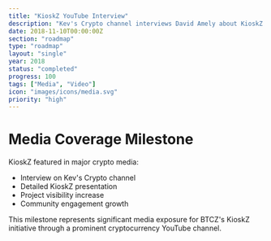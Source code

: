 ```yaml
---
title: "KioskZ YouTube Interview"
description: "Kev's Crypto channel interviews David Amely about KioskZ in YouTube"
date: 2018-11-10T00:00:00Z
section: "roadmap"
type: "roadmap"
layout: "single"
year: 2018
status: "completed"
progress: 100
tags: ["Media", "Video"]
icon: "images/icons/media.svg"
priority: "high"
---
```


# Media Coverage Milestone

KioskZ featured in major crypto media:
- Interview on Kev's Crypto channel
- Detailed KioskZ presentation
- Project visibility increase
- Community engagement growth

This milestone represents significant media exposure for BTCZ's KioskZ initiative through a prominent cryptocurrency YouTube channel.
